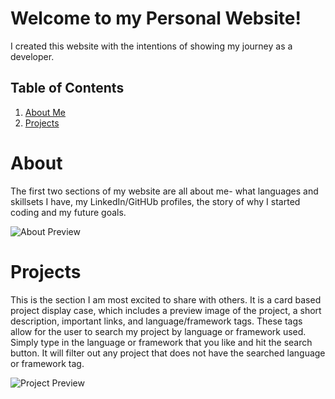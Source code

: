 # Welcome to my Personal Website!

I created this website with the intentions of showing my journey as a developer.

## Table of Contents
1. [About Me](#About)
2. [Projects](#Projects)

# About
The first two sections of my website are all about me- what languages and skillsets I have, my LinkedIn/GitHUb profiles, the story of why I started coding and my future goals.

![About Preview](https://media.discordapp.net/attachments/1011310537570795581/1192094120441810965/image.png?ex=65a7d32a&is=65955e2a&hm=db19a58f0364e96020f98588ed3a6a9f0957f02148f8b85b6bc8f086a0804773&=&format=webp&quality=lossless&width=975&height=397)

# Projects
This is the section I am most excited to share with others. It is a card based project display case, which includes a preview image of the project, a short description, important links, and language/framework tags. These tags allow for the user to search my project by language or framework used. Simply type in the language or framework that you like and hit the search button. It will filter out any project that does not have the searched language or framework tag.

![Project Preview](https://media.discordapp.net/attachments/1011310537570795581/1192094120764776478/image.png?ex=65a7d32a&is=65955e2a&hm=83b38d625149325aa10b97bea5d0f110ebeabacdf36412c8617b1d96ebd511b3&=&format=webp&quality=lossless&width=826&height=397)
